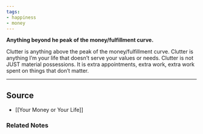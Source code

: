 ```yaml
---
tags:
- happiness
- money
---
```

**Anything beyond he peak of the money/fulfillment curve.**

Clutter is anything above the peak of the money/fulfillment curve. Clutter is anything I’m your life that doesn’t serve your values or needs. Clutter is not JUST material possessions. It is extra appointments, extra work, extra work spent on things that don’t matter.

---

## Source
- [[Your Money or Your Life]]

### Related Notes